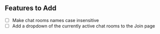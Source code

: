 ## Features to Add

- [ ] Make chat rooms names case insensitive
- [ ] Add a dropdown of the currently active chat rooms to the Join page

